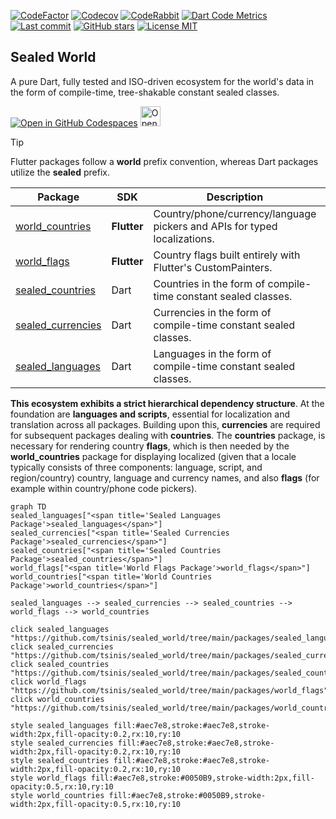 [![CodeFactor](https://www.codefactor.io/repository/github/tsinis/sealed_world/badge)](https://www.codefactor.io/repository/github/tsinis/sealed_world)
[![Codecov](https://codecov.io/github/tsinis/sealed_world/branch/main/graph/badge.svg)](https://app.codecov.io/github/tsinis/sealed_world/flags)
[![CodeRabbit](https://img.shields.io/badge/reviewed-code?style=flat&logo=vowpalwabbit&logoColor=orange&label=coderabbit&color=dark-green)](https://coderabbit.ai)
[![Dart Code Metrics](https://img.shields.io/badge/passing-dcm?style=flat&logo=dart&logoColor=lightskyblue&label=dcm&color=dark-green)](https://dcm.dev)
[![Last commit](https://img.shields.io/github/last-commit/tsinis/sealed_world)](https://github.com/tsinis/sealed_world/commits)
[![GitHub stars](https://img.shields.io/github/stars/tsinis/sealed_world?style=flat&color=green)](https://github.com/tsinis/sealed_world/stargazers)
[![License MIT](https://img.shields.io/badge/License-MIT-yellow.svg)](https://opensource.org/licenses/MIT)

## Sealed World

A pure Dart, fully tested and ISO-driven ecosystem for the world's data in the form of compile-time, tree-shakable constant sealed classes.

[![Open in GitHub Codespaces](https://github.com/codespaces/badge.svg)](https://codespaces.new/tsinis/sealed_world?hide_repo_select=true&ref=main)
<a href="https://idx.google.com/import?url=https%3A%2F%2Fgithub.com%2Ftsinis%2Fsealed_world%2Ftree%2Fmain%2Fpackages%2Fworld_countries%2Fexample">
<img height="32" alt="Open in IDX" src="https://cdn.idx.dev/btn/open_dark_32.svg"> </a>

> [!TIP]
> Flutter packages follow a **world** prefix convention, whereas Dart packages utilize the **sealed** prefix.

| Package                                                                                          | SDK         | Description                                                               | Pub                                                                                                          |
| ------------------------------------------------------------------------------------------------ | ----------- | ------------------------------------------------------------------------- | ------------------------------------------------------------------------------------------------------------ |
| [world_countries](https://github.com/tsinis/sealed_world/tree/main/packages/world_countries)     | **Flutter** | Country/phone/currency/language pickers and APIs for typed localizations. | [![pub.dev](https://img.shields.io/pub/v/world_countries.svg)](https://pub.dev/packages/world_countries)     |
| [world_flags](https://github.com/tsinis/sealed_world/tree/main/packages/world_flags)             | **Flutter** | Country flags built entirely with Flutter's CustomPainters.               | [![pub.dev](https://img.shields.io/pub/v/world_flags.svg)](https://pub.dev/packages/world_flags)             |
| [sealed_countries](https://github.com/tsinis/sealed_world/tree/main/packages/sealed_countries)   | Dart        | Countries in the form of compile-time constant sealed classes.            | [![pub.dev](https://img.shields.io/pub/v/sealed_countries.svg)](https://pub.dev/packages/sealed_countries)   |
| [sealed_currencies](https://github.com/tsinis/sealed_world/tree/main/packages/sealed_currencies) | Dart        | Currencies in the form of compile-time constant sealed classes.           | [![pub.dev](https://img.shields.io/pub/v/sealed_currencies.svg)](https://pub.dev/packages/sealed_currencies) |
| [sealed_languages](https://github.com/tsinis/sealed_world/tree/main/packages/sealed_languages)   | Dart        | Languages in the form of compile-time constant sealed classes.            | [![pub.dev](https://img.shields.io/pub/v/sealed_languages.svg)](https://pub.dev/packages/sealed_languages)   |

**This ecosystem exhibits a strict hierarchical dependency structure**. At the foundation are **languages and scripts**, essential for localization and translation across all packages. Building upon this, **currencies** are required for subsequent packages dealing with **countries**. The **countries** package, is necessary for rendering country **flags**, which is then needed by the **world_countries** package for displaying localized (given that a locale typically consists of three components: language, script, and region/country) country, language and currency names, and also **flags** (for example within country/phone code pickers).

```mermaid
graph TD
sealed_languages["<span title='Sealed Languages Package'>sealed_languages</span>"]
sealed_currencies["<span title='Sealed Currencies Package'>sealed_currencies</span>"]
sealed_countries["<span title='Sealed Countries Package'>sealed_countries</span>"]
world_flags["<span title='World Flags Package'>world_flags</span>"]
world_countries["<span title='World Countries Package'>world_countries</span>"]

sealed_languages --> sealed_currencies --> sealed_countries --> world_flags --> world_countries

click sealed_languages "https://github.com/tsinis/sealed_world/tree/main/packages/sealed_languages"
click sealed_currencies "https://github.com/tsinis/sealed_world/tree/main/packages/sealed_currencies"
click sealed_countries "https://github.com/tsinis/sealed_world/tree/main/packages/sealed_countries"
click world_flags "https://github.com/tsinis/sealed_world/tree/main/packages/world_flags"
click world_countries "https://github.com/tsinis/sealed_world/tree/main/packages/world_countries"

style sealed_languages fill:#aec7e8,stroke:#aec7e8,stroke-width:2px,fill-opacity:0.2,rx:10,ry:10
style sealed_currencies fill:#aec7e8,stroke:#aec7e8,stroke-width:2px,fill-opacity:0.2,rx:10,ry:10
style sealed_countries fill:#aec7e8,stroke:#aec7e8,stroke-width:2px,fill-opacity:0.2,rx:10,ry:10
style world_flags fill:#aec7e8,stroke:#0050B9,stroke-width:2px,fill-opacity:0.5,rx:10,ry:10
style world_countries fill:#aec7e8,stroke:#0050B9,stroke-width:2px,fill-opacity:0.5,rx:10,ry:10
```
